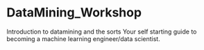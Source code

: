 # DataMining_Workshop
Introduction to datamining and the sorts
Your self starting guide to becoming a machine learning engineer/data scientist.
